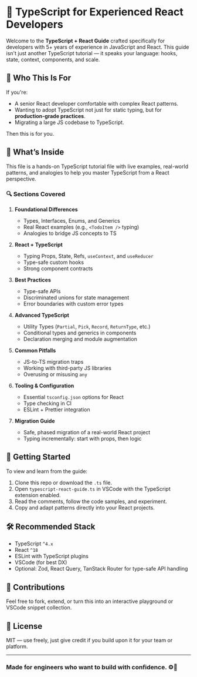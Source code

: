 # 🧠 TypeScript for Experienced React Developers

Welcome to the **TypeScript + React Guide** crafted specifically for developers with 5+ years of experience in JavaScript and React. This guide isn't just another TypeScript tutorial — it speaks your language: hooks, state, context, components, and scale.

## 📌 Who This Is For

If you're:
- A senior React developer comfortable with complex React patterns.
- Wanting to adopt TypeScript not just for static typing, but for **production-grade practices**.
- Migrating a large JS codebase to TypeScript.

Then this is for you.

## 📂 What’s Inside

This file is a hands-on TypeScript tutorial file with live examples, real-world patterns, and analogies to help you master TypeScript from a React perspective.

### 🔍 Sections Covered

1. **Foundational Differences**
   - Types, Interfaces, Enums, and Generics
   - Real React examples (e.g., `<TodoItem />` typing)
   - Analogies to bridge JS concepts to TS

2. **React + TypeScript**
   - Typing Props, State, Refs, `useContext`, and `useReducer`
   - Type-safe custom hooks
   - Strong component contracts

3. **Best Practices**
   - Type-safe APIs
   - Discriminated unions for state management
   - Error boundaries with custom error types

4. **Advanced TypeScript**
   - Utility Types (`Partial`, `Pick`, `Record`, `ReturnType`, etc.)
   - Conditional types and generics in components
   - Declaration merging and module augmentation

5. **Common Pitfalls**
   - JS-to-TS migration traps
   - Working with third-party JS libraries
   - Overusing or misusing `any`

6. **Tooling & Configuration**
   - Essential `tsconfig.json` options for React
   - Type checking in CI
   - ESLint + Prettier integration

7. **Migration Guide**
   - Safe, phased migration of a real-world React project
   - Typing incrementally: start with props, then logic

## 🚀 Getting Started

To view and learn from the guide:

1. Clone this repo or download the `.ts` file.
2. Open `typescript-react-guide.ts` in VSCode with the TypeScript extension enabled.
3. Read the comments, follow the code samples, and experiment.
4. Copy and adapt patterns directly into your React projects.

## 🛠 Recommended Stack

- TypeScript `^4.x`
- React `^18`
- ESLint with TypeScript plugins
- VSCode (for best DX)
- Optional: Zod, React Query, TanStack Router for type-safe API handling

## 🤝 Contributions

Feel free to fork, extend, or turn this into an interactive playground or VSCode snippet collection.

## 📄 License

MIT — use freely, just give credit if you build upon it for your team or platform.

---

### Made for engineers who want to build with confidence. ⚙️🚀
